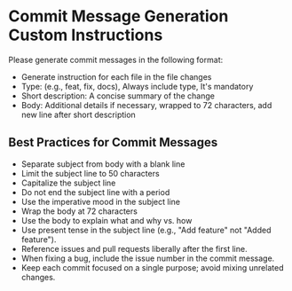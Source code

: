 # Commit Message Generation Custom Instructions

Please generate commit messages in the following format:

- Generate instruction for each file in the file changes
- Type: <type> (e.g., feat, fix, docs), Always include type, It's mandatory
- Short description: A concise summary of the change
- Body: Additional details if necessary, wrapped to 72 characters, add new line after short description

## Best Practices for Commit Messages

- Separate subject from body with a blank line
- Limit the subject line to 50 characters
- Capitalize the subject line
- Do not end the subject line with a period
- Use the imperative mood in the subject line
- Wrap the body at 72 characters
- Use the body to explain what and why vs. how
- Use present tense in the subject line (e.g., "Add feature" not "Added feature").
- Reference issues and pull requests liberally after the first line.
- When fixing a bug, include the issue number in the commit message.
- Keep each commit focused on a single purpose; avoid mixing unrelated changes.
